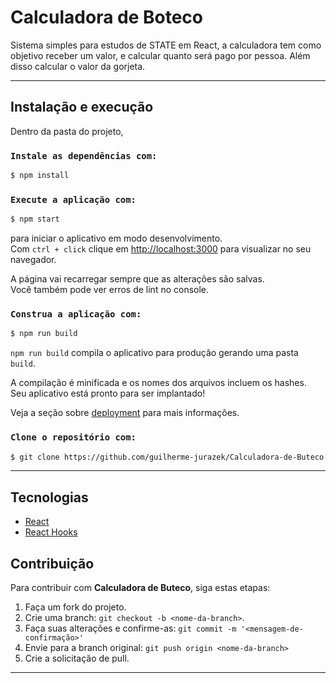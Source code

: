 # Calculadora de Boteco

Sistema simples para estudos de STATE em React, a calculadora tem como objetivo receber um valor, e calcular quanto será pago por pessoa. Além disso calcular o valor
da gorjeta.

---

## Instalação e execução

Dentro da pasta do projeto,

### `Instale as dependências com:`

```bash
$ npm install
```

### `Execute a aplicação com:`

```bash
$ npm start
```

para iniciar o aplicativo em modo desenvolvimento.\
Com `ctrl + click` clique em [http://localhost:3000](http://localhost:3000) para visualizar no seu navegador.

A página vai recarregar sempre que as alterações são salvas.\
Você também pode ver erros de lint no console.

### `Construa a aplicação com:`

```bash
$ npm run build
```

`npm run build` compila o aplicativo para produção gerando uma pasta `build`.

A compilação é minificada e os nomes dos arquivos incluem os hashes.\
Seu aplicativo está pronto para ser implantado!

Veja a seção sobre [deployment](https://facebook.github.io/create-react-app/docs/deployment) para mais informações.

### `Clone o repositório com:`

```bash
$ git clone https://github.com/guilherme-jurazek/Calculadora-de-Buteco.git
```

---

## Tecnologias

- [React](https://pt-br.reactjs.org/)
- [React Hooks](https://pt-br.reactjs.org/docs/hooks-intro.html)

## Contribuição

Para contribuir com **Calculadora de Buteco**, siga estas etapas:

1. Faça um fork do projeto.
2. Crie uma branch: `git checkout -b <nome-da-branch>`.
3. Faça suas alterações e confirme-as: `git commit -m '<mensagem-de-confirmação>'`
4. Envie para a branch original: `git push origin <nome-da-branch>`
5. Crie a solicitação de pull.

---
